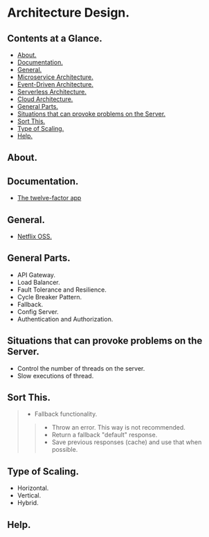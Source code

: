 # Architecture Design.





## Contents at a Glance.
* [About.](#about)
* [Documentation.](#documentation)
* [General.](#general)
* [Microservice Architecture.](microservice-architecture.md)
* [Event-Driven Architecture.](event-driven-architecture.md)
* [Serverless Architecture.](serverless-architecture.md)
* [Cloud Architecture.](cloud-architecture.md)
* [General Parts.](#general-parts)
* [Situations that can provoke problems on the Server.](#situations-that-can-provoke-problems-on-the-server)
* [Sort This.](#sort-this)
* [Type of Scaling.](#type-of-scaling)
* [Help.](#help)





## About.





## Documentation.
* [The twelve-factor app](https://12factor.net/)





## General.
* [Netflix OSS.](https://www.google.com/search?q=netflix+oss&oq=netflix+oss&aqs=chrome.0.69i59j35i39j0l3j46j0j69i61.1691j0j7&sourceid=chrome&ie=UTF-8)





## General Parts.
* API Gateway.
* Load Balancer.
* Fault Tolerance and Resilience.
* Cycle Breaker Pattern.
* Fallback.
* Config Server.
* Authentication and Authorization. 





## Situations that can provoke problems on the Server.
* Control the number of threads on the server.
* Slow executions of thread.





## Sort This.
> * Fallback functionality.
>> * Throw an error. This way is not recommended.
>> * Return a fallback "default" response.
>> * Save previous responses (cache) and use that when possible.





## Type of Scaling.
* Horizontal.
* Vertical.
* Hybrid.





## Help.
